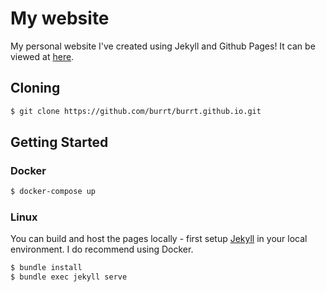 # My website

My personal website I've created using Jekyll and Github Pages! It can be viewed at [here](https://burrt.github.io/).

## Cloning

```bash
$ git clone https://github.com/burrt/burrt.github.io.git
```

## Getting Started

### Docker

```bash
$ docker-compose up
```

### Linux

You can build and host the pages locally - first setup [Jekyll](https://jekyllrb.com/docs/) in your local environment. I do recommend using Docker.

```bash
$ bundle install
$ bundle exec jekyll serve
```
